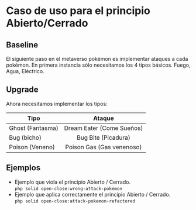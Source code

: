 # Caso de uso para el principio Abierto/Cerrado

## Baseline

El siguiente paso en el metaverso pokémon es implementar ataques a cada pokémon. En primera instancia sólo necesitamos
los 4 tipos básicos. Fuego, Agua, Eléctrico.

## Upgrade

Ahora necesitamos implementar los tipos:

| Tipo             |          Ataque           |
|------------------|:-------------------------:|
| Ghost (Fantasma) | Dream Eater (Come Sueños) |
| Bug (bicho)      |    Bug Bite (Picadura)    |
| Poison (Veneno)  | Poison Gas (Gas venenoso) |

## Ejemplos

- Ejemplo que viola el principio Abierto / Cerrado.     
  `php solid open-close:wrong-attack-pokemon`
- Ejemplo que aplica correctamente el principio Abierto / Cerrado.      
  `php solid open-close:attack-pokemon-refactored`